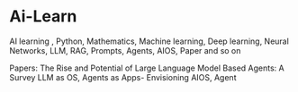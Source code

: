 # Ai-Learn
AI learning , Python, Mathematics, Machine learning, Deep learning, Neural Networks, LLM, RAG, Prompts, Agents, AIOS, Paper and so on


Papers:
The Rise and Potential of Large Language Model Based Agents: A Survey
LLM as OS, Agents as Apps- Envisioning AIOS, Agent
